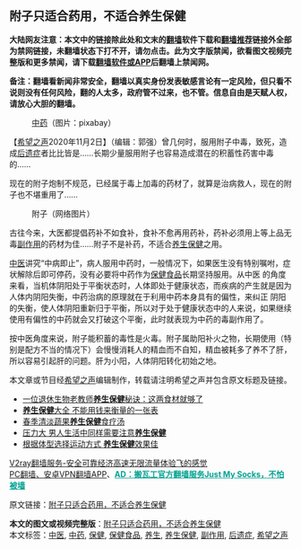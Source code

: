  <h2>附子只适合药用，不适合养生保健</h2> <p class="notice"><b>大陆网友注意：本文中的链接除此处和文末的<a href="https://github.com/bannedbook/fanqiang" >翻墙</a>软件下载和<a href="https://github.com/killgcd/justmysocks/blob/master/README.md">翻墙推荐</a>链接外全部为禁网链接，未翻墙状态下打不开，请勿点击。此为文字版禁闻，欲看图文视频完整版和更多禁闻，请下载<a href="https://github.com/bannedbook/fanqiang">翻墙软件或APP</a>后翻墙上禁闻网。</p><p>备注：翻墙看新闻非常安全，翻墙以真实身份发表敏感言论有一定风险，但只看不说则没有任何风险，翻的人太多，政府管不过来，也不管。信息自由是天赋人权，请放心大胆的翻墙。</b></p>  <div class="entry"> <figure><figcaption><a href="https://www.bannedbook.org/bnews/tag/%E4%B8%AD%E8%8D%AF/" class="st_tag internal_tag" rel="tag" title="标签 中药 下的日志">中药</a>（图片：pixabay）</figcaption></figure> <p>【<span class='wp_keywordlink_affiliate'><a href="https://www.soundofhope.org" title="希望之声" target="_blank">希望之声</a></span>2020年11月2日】（编辑：郭强）曾几何时，服用附子中毒，致死，造成<a href="https://www.bannedbook.org/bnews/tag/%E5%90%8E%E9%81%97%E7%97%87/" class="st_tag internal_tag" rel="tag" title="标签 后遗症 下的日志">后遗症</a>者比比皆是……长期少量服用附子也容易造成潜在的积蓄性药害中毒的……</p> <p>现在的附子炮制不规范，已经属于毒上加毒的药材了，就算是治病救人，现在的附子也不堪重用了……</p>  <figure><figcaption>附子（网络图片）</figcaption></figure> <p>古往今来，大医都提倡药补不如食补，食补不愈再用药补，药补必须用上等上品无毒<a href="https://www.bannedbook.org/bnews/tag/%E5%89%AF%E4%BD%9C%E7%94%A8/" class="st_tag internal_tag" rel="tag" title="标签 副作用 下的日志">副作用</a>的药材为佳……附子不是补药，不适合<a href="https://www.bannedbook.org/bnews/tag/%e5%85%bb%e7%94%9f/" class="st_tag internal_tag" rel="tag" title="标签 养生 下的日志">养生</a><a href="https://www.bannedbook.org/bnews/tag/%e4%bf%9d%e5%81%a5/" class="st_tag internal_tag" rel="tag" title="标签 保健 下的日志">保健</a>之用。</p> <p><a href="https://www.bannedbook.org/bnews/tag/%e4%b8%ad%e5%8c%bb/" class="st_tag internal_tag" rel="tag" title="标签 中医 下的日志">中医</a>讲究“中病即止”，病人服用中药时，一般情况下，如果医生没有特别嘱咐，症状解除后即可停药，没有必要将中药作为<a href="https://www.bannedbook.org/bnews/tag/%E4%BF%9D%E5%81%A5%E9%A3%9F%E5%93%81/" class="st_tag internal_tag" rel="tag" title="标签 保健食品 下的日志">保健食品</a>长期坚持服用。从中医 的角度来看，当机体阴阳处于平衡状态时，人体即处于健康状态，而疾病的产生就是因为人体内阴阳失衡，中药治病的原理就在于利用中药本身具有的偏性，来纠正 阴阳的失衡，使人体阴阳重新归于平衡，所以对于处于健康状态中的人来说，如果继续使用有偏性的中药就会又打破这个平衡，此时就表现为中药的毒副作用了。</p>  <p>按中医角度来说，附子能积蓄的毒性是火毒。附子属助阳补火之物，长期使用（特别是配方不当的情况下）会慢慢消耗人的精血而不自知，精血被耗多了养不了肝，所以容易引起肝的问题。肝为小阳，人体阴阳转化初始之地。</p> <p>本文章或节目经<a href="https://www.bannedbook.org/bnews/tag/%e5%b8%8c%e6%9c%9b%e4%b9%8b%e5%a3%b0/" class="st_tag internal_tag" rel="tag" title="标签 希望之声 下的日志">希望之声</a>编辑制作，转载请注明希望之声并包含原文标题及链接。</p>  <ul class='op-related-articles' title='相关阅读'> <li><a href='https://www.bannedbook.org/bnews/health/20200520/1331364.html' target='_blank'>一位退休生物老教师<b>养生保健</b>秘诀：这两食材就够了</a></li> <li><a href='https://www.bannedbook.org/bnews/health/20200427/1319978.html' target='_blank'><b>养生保健</b>大全 不能用钱来衡量的一张表</a></li> <li><a href='https://www.bannedbook.org/bnews/comments/20200316/1294684.html' target='_blank'>春季清淡蔬果<b>养生保健</b>食疗汤</a></li> <li><a href='https://www.bannedbook.org/bnews/comments/20200221/1280839.html' target='_blank'>压力大 男人生活中同样需要注意<b>养生保健</b></a></li> <li><a href='https://www.bannedbook.org/bnews/health/20191114/1222661.html' target='_blank'>根据体型选择运动方式 <b>养生保健</b>效果佳</a></li> </ul> <p class="texttj"> <a href="https://www.bannedbook.org/forum23/topic22702.html" target="_blank">V2ray翻墙服务-安全可靠经济高速无限流量体验飞的感觉</a><br/> <a href="https://github.com/bannedbook/fanqiang/wiki/%E7%A6%81%E9%97%BB%E7%BD%91%E5%AE%89%E5%8D%93%E7%BF%BB%E5%A2%99%E6%96%B0%E9%97%BBAPP" target="_blank">PC翻墙、安卓VPN翻墙APP</a>、<span onclick="window.open('https://github.com/killgcd/justmysocks/blob/master/README.md')" style="font-weight:bold;color:#00A191;cursor:pointer;text-decoration:underline;outline:none">AD：搬瓦工官方翻墙服务Just My Socks，不怕被墙</span></p><p>原文链接：<a class="src_link"  href="https://www.soundofhope.org/post/437932" target="_blank">附子只适合药用，不适合养生保健</a></p><a name='sharetosocial'></a>       <div><b>本文的图文或视频完整版</b>：<a href='https://www.bannedbook.org/bnews/comments/20201103/1424947.html'>附子只适合药用，不适合养生保健</a></div>  </div><!--END ENTRY--> <div class="postfooter"> <div>本文标签：<a href="https://www.bannedbook.org/bnews/tag/%e4%b8%ad%e5%8c%bb/" rel="tag">中医</a>, <a href="https://www.bannedbook.org/bnews/tag/%E4%B8%AD%E8%8D%AF/" rel="tag">中药</a>, <a href="https://www.bannedbook.org/bnews/tag/%e4%bf%9d%e5%81%a5/" rel="tag">保健</a>, <a href="https://www.bannedbook.org/bnews/tag/%E4%BF%9D%E5%81%A5%E9%A3%9F%E5%93%81/" rel="tag">保健食品</a>, <a href="https://www.bannedbook.org/bnews/tag/%e5%85%bb%e7%94%9f/" rel="tag">养生</a>, <a href="https://www.bannedbook.org/bnews/tag/%E5%85%BB%E7%94%9F%E4%BF%9D%E5%81%A5/" rel="tag">养生保健</a>, <a href="https://www.bannedbook.org/bnews/tag/%E5%89%AF%E4%BD%9C%E7%94%A8/" rel="tag">副作用</a>, <a href="https://www.bannedbook.org/bnews/tag/%E5%90%8E%E9%81%97%E7%97%87/" rel="tag">后遗症</a>, <a href="https://www.bannedbook.org/bnews/tag/%e5%b8%8c%e6%9c%9b%e4%b9%8b%e5%a3%b0/" rel="tag">希望之声</a></div>  </div><!--END POSTFOOTER--> 